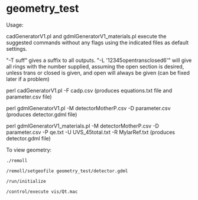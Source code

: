 # geometry_test

Usage:

cadGeneratorV1.pl and gdmlGeneratorV1_materials.pl execute the suggested commands without any flags using the indicated files as default settings. 

"-T suff" gives a suffix to all outputs.
"-L '12345opentransclosed6'" will give all rings with the number supplied, assuming the open section is desired, unless trans or closed is given, and open will always be given (can be fixed later if a problem)

perl cadGeneratorV1.pl -F cadp.csv 
(produces equations.txt file and parameter.csv file)

perl gdmlGeneratorV1.pl -M detectorMotherP.csv -D parameter.csv
(produces detector.gdml file)

perl gdmlGeneratorV1_materials.pl -M detectorMotherP.csv -D parameter.csv -P qe.txt -U UVS_45total.txt -R MylarRef.txt
(produces detector.gdml file)

To view geometry:

```
./remoll

/remoll/setgeofile geometry_test/detector.gdml

/run/initialize

/control/execute vis/Qt.mac
```

